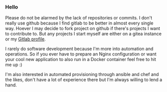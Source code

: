 ### Hello
Please do not be alarmed by the lack of repositories or commits. I don't really use github because I find gitlab to be better in almost every single way. Hoever I may decide to fork project on github if there's projects I want to contribute to. But any projects I start myself are either on a gitea instance or my [Gitlab profile](https://gitlab.com/dylantic).

I rarely do software development because I'm more into automation and operations. So if you ever have to prepare an Nginx configuration or want your cool new application to also run in a Docker container feel free to hit me up :)

I'm also interested in automated provisioning through ansible and chef and the likes, don't have a lot of experience there but I'm always willing to lend a hand. 
